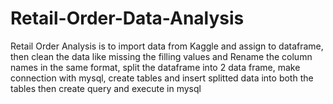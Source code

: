 # Retail-Order-Data-Analysis
Retail Order Analysis is to import data from Kaggle and assign to dataframe, then clean the data like missing the filling values and Rename the column names in the same format, split the dataframe into 2 data frame, make connection with mysql, create tables and insert splitted data into both the tables then create query and execute in mysql 
